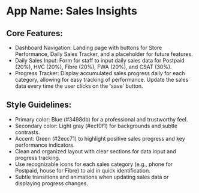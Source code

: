 # **App Name**: Sales Insights

## Core Features:

- Dashboard Navigation: Landing page with buttons for Store Performance, Daily Sales Tracker, and a placeholder for future features.
- Daily Sales Input: Form for staff to input daily sales data for Postpaid (20%), HVC (20%), Fibre (20%), FWA (20%), and CSAT (30%).
- Progress Tracker: Display accumulated sales progress daily for each category, allowing for easy tracking of performance. Update the sales data every time the user clicks on the 'save' button.

## Style Guidelines:

- Primary color: Blue (#3498db) for a professional and trustworthy feel.
- Secondary color: Light gray (#ecf0f1) for backgrounds and subtle contrasts.
- Accent: Green (#2ecc71) to highlight positive sales progress and key performance indicators.
- Clean and organized layout with clear sections for data input and progress tracking.
- Use recognizable icons for each sales category (e.g., phone for Postpaid, house for Fibre) to aid in quick identification.
- Subtle transitions and animations when updating sales data or displaying progress changes.